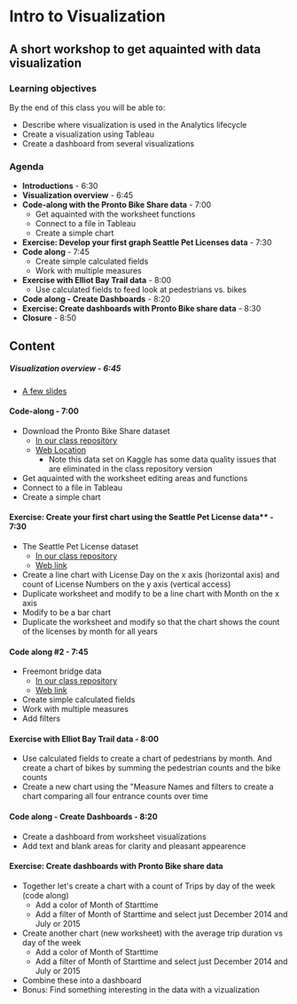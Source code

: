 # Intro to Visualization
## A short workshop to get aquainted with data visualization

### Learning objectives
By the end of this class you will be able to:
* Describe where visualization is used in the Analytics lifecycle
* Create a visualization using Tableau
* Create a dashboard from several visualizations

### Agenda
* **Introductions** -  6:30
* **Visualization overview**  -  6:45
* **Code-along with the Pronto Bike Share data**  -  7:00
  * Get aquainted with the worksheet functions
  * Connect to a file in Tableau
  * Create a simple chart
* **Exercise: Develop your first graph Seattle Pet Licenses data**  -  7:30
* **Code along**  -  7:45
  * Create simple calculated fields
  * Work with multiple measures
* **Exercise with Elliot Bay Trail data**  -  8:00 
  * Use calculated fields to feed look at pedestrians vs. bikes
* **Code along - Create Dashboards**  -  8:20
* **Exercise: Create dashboards with Pronto Bike share data**  -  8:30
* **Closure**  -  8:50
 
## Content

##### Visualization overview  -  6:45
* [A few slides](https://docs.google.com/presentation/d/1fRl4N4mOWAYA5mRbtbnBE5lQMnku0eSJa6vqJq9oUgI/edit?usp=sharing)
 
#### Code-along  -  7:00
* Download the Pronto Bike Share dataset
  * [In our class repository](/Pronto_bike_share_visualization/cycle-share-dataset/trip.csv)
  * [Web Location](https://www.kaggle.com/pronto/cycle-share-dataset)
    * Note this data set on Kaggle has some data quality issues that are eliminated in the class repository version
* Get aquainted with the worksheet editing areas and functions
* Connect to a file in Tableau
* Create a simple chart
 
#### Exercise: Create your first chart using the Seattle Pet License data**  -  7:30
* The Seattle Pet License dataset
    * [In our class repository](https://Seattle_pet_license_data/Seattle_Pet_Licenses_2016_to_2018.csv)
    * [Web link](https://data.seattle.gov/Community/Seattle-Pet-Licenses/jguv-t9rb)
* Create a line chart with License Day on the x axis (horizontal axis) and count of License Numbers on the y axis (vertical access)
* Duplicate worksheet and modify to be a line chart with Month on the x axis
* Modify to be a bar chart
* Duplicate the worksheet and modify so that the chart shows the count of the licenses by month for all years
  
#### Code along #2  -  7:45
* Freemont bridge data
  * [In our class repository](/Freemont_bridge_data/Freemont_bridge_bike_traffic-daily.json)
  * [Web link](https://data.seattle.gov/Transportation/Fremont-Bridge-Daily-Bicycle-Counts/eytj-7qg9/data)
* Create simple calculated fields
* Work with multiple measures
* Add filters

#### Exercise with Elliot Bay Trail data  -  8:00
  * Use calculated fields to create a chart of pedestrians by month.  And create a chart of bikes by summing the pedestrian counts and the bike counts
  * Create a new chart using the "Measure Names and filters to create a chart comparing all four entrance counts over time
  
#### Code along - Create Dashboards  -  8:20
  * Create a dashboard from worksheet visualizations
  * Add text and blank areas for clarity and pleasant appearence

#### Exercise: Create dashboards with Pronto Bike share data
  * Together let's create a chart with a count of Trips by day of the week (code along)
    * Add a color of Month of Starttime
    * Add a filter of Month of Starttime and select just December 2014 and July or 2015
  * Create another chart (new worksheet) with the average trip duration vs day of the week
    * Add a color of Month of Starttime
    * Add a filter of Month of Starttime and select just December 2014 and July or 2015
  * Combine these into a dashboard
  * Bonus: Find something interesting in the data with a vizualization
  
